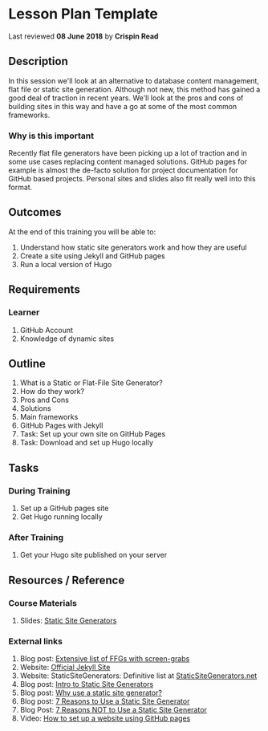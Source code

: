 # Lesson Plan Template
Last reviewed **08 June 2018** by **Crispin Read**

## Description
In this session we'll look at an alternative to database content management, flat file or static site generation. Although not new, this method has gained a good deal of traction in recent years. We'll look at the pros and cons of building sites in this way and have a go at some of the most common frameworks.
### Why is this important
Recently flat file generators have been picking up a lot of traction and in some use cases replacing content managed solutions. GitHub pages for example is almost the de-facto solution for project documentation for GitHub based projects. Personal sites and slides also fit really well into this format.

## Outcomes

At the end of this training you will be able to:
1. Understand how static site generators work and how they are useful
2. Create a site using Jekyll and GitHub pages
3. Run a local version of Hugo

## Requirements

### Learner
1. GitHub Account
2. Knowledge of dynamic sites

## Outline


1. What is a Static or Flat-File Site Generator?
2. How do they work?
3. Pros and Cons
4. Solutions
5. Main frameworks
6. GitHub Pages with Jekyll
7. Task: Set up your own site on GitHub Pages
8. Task: Download and set up Hugo locally

## Tasks

### During Training
1. Set up a GitHub pages site
2. Get Hugo running locally

### After Training
1. Get your Hugo site published on your server

## Resources / Reference

### Course Materials
1. Slides: [Static Site Generators](https://docs.google.com/presentation/d/18swEoOQ2KbJprQqhlYlWQYO3EIG11TQiX4RBXd0x128/edit#slide=id.g3868852b59_0_136)

### External links
1. Blog post: [Extensive list of FFGs with screen-grabs](http://www.designyourway.net/blog/resources/static-site-flat-file-generators-to-consider-using/)
2. Website: [Official Jekyll Site](https://jekyllrb.com/)
3. Website: StaticSiteGenerators: Definitive list at [StaticSiteGenerators.net](https://staticsitegenerators.net/)
4. Blog post: [Intro to Static Site Generators](https://davidwalsh.name/introduction-static-site-generators)
5. Blog post: [Why use a static site generator?](https://learn.cloudcannon.com/jekyll/why-use-a-static-site-generator/)
6. Blog post: [7 Reasons to Use a Static Site Generator](https://www.sitepoint.com/7-reasons-use-static-site-generator/)
7. Blog Post: [7 Reasons NOT to Use a Static Site Generator](https://www.sitepoint.com/7-reasons-not-use-static-site-generator/)
8. Video: [How to set up a website using GitHub pages](https://www.youtube.com/watch?v=FiOgz3nKpgk)
